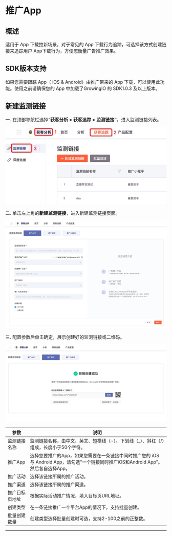 # 推广App

## 概述

适用于 App 下载拉新场景，对于常见的 App 下载行为追踪，可选择该方式创建链接来追踪用户 App下载行为，方便您衡量广告推广效果。

## SDK版本支持

如果您需要跟踪 App（ iOS & Android）由推广带来的 App 下载，可以使用此功能。使用之前请确保您的 App 中加载了GrowingIO 的 SDK1.0.3 及以上版本。

## 新建监测链接

&#x20;一. 在顶部导航栏选择“**获客分析 > 获客追踪 > 监测链接”**，进入监测链接列表。

![](../../../../.gitbook/assets/jian-ce-lian-jie-ru-kou.png)

二. 单击左上角的**新建监测链接**，进入新建监测链接页面。

![](../../../../.gitbook/assets/chuang-jian-jian-ce-lian-jie.png)

三. 配置参数后单击确定，展示创建好的监测链接或二维码。

![](../../../../.gitbook/assets/jian-ce-lian-jie-chuang-jian-cheng-gong.png)

| 参数      | 说明                                                                                     |
| ------- | -------------------------------------------------------------------------------------- |
| 监测链接名称  | 监测链接名称，由中文、英文、短横线（-）、下划线（\_）、斜杠（/）组成，长度小于50个字符。                                        |
| 推广App   | 选择您要推广的App，如果您需要在一条链接中同时推广您的 iOS 与 Android App，请勾选“一个链接同时推广iOS和Android App”。然后各自选择App。 |
| 推广活动    | 选择该链接所属的推广活动。                                                                          |
| 推广渠道    | 选择该链接所属的推广渠道。                                                                          |
| 推广目标页地址 | 根据实际活动推广情况，填入目标页URL地址。                                                                 |
| 创建类型    | 在一条链接推广一个平台App的情况下，支持批量创建。                                                             |
| 批量创建数量  | 创建类型选择批量创建时可选，支持2-100之前的正整数。                                                           |

****

##
